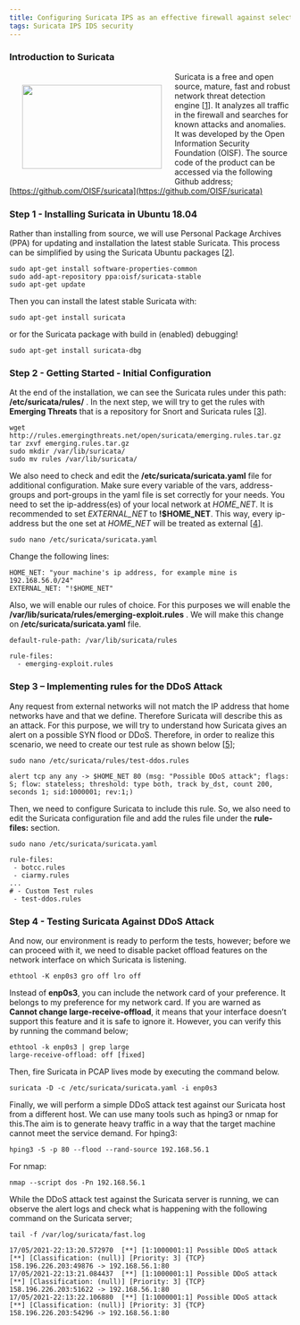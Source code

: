 ```yaml
---
title: Configuring Suricata IPS as an effective firewall against selected security risks
tags: Suricata IPS IDS security
---
```

### Introduction to Suricata

[<img src="https://openisf.files.wordpress.com/2015/05/suricata_logo.jpg" width="250" height="150" style="float:left; padding:23px" />](https://openisf.files.wordpress.com/2015/05/suricata_logo.jpg) Suricata is a free and open source, mature, fast and robust network threat detection engine [[1](https://suricata-ids.org/)]. It analyzes all traffic in the firewall and searches for known attacks and anomalies. It was developed by the Open Information Security Foundation (OISF). The source code of the product can be accessed via the following Github address;
[https://github.com/OISF/suricata](https://github.com/OISF/suricata)


### Step 1 - Installing Suricata in Ubuntu 18.04

Rather than installing from source, we will use Personal Package Archives (PPA) for updating and installation the latest stable Suricata. This process can be simplified by using the Suricata Ubuntu packages [[2](https://redmine.openinfosecfoundation.org/projects/suricata/wiki/Ubuntu_Installation_-_Personal_Package_Archives_(PPA))].
```
sudo apt-get install software-properties-common
sudo add-apt-repository ppa:oisf/suricata-stable
sudo apt-get update
```
Then you can install the latest stable Suricata with:
```
sudo apt-get install suricata 
```
or for the Suricata package with build in (enabled) debugging!
```
sudo apt-get install suricata-dbg
```
### Step 2 - Getting Started - Initial Configuration

At the end of the installation, we can see the Suricata rules under this path: **/etc/suricata/rules/** .
In the next step, we will try to get the rules with **Emerging Threats** that is a repository for Snort and Suricata rules [[3](https://hackertarget.com/install-suricata-ubuntu-5-minutes/)].
```
wget http://rules.emergingthreats.net/open/suricata/emerging.rules.tar.gz
tar zxvf emerging.rules.tar.gz
sudo mkdir /var/lib/suricata/
sudo mv rules /var/lib/suricata/
```
We also need to check and edit the **/etc/suricata/suricata.yaml** file for additional configuration. Make sure every variable of the vars, address-groups and port-groups in the yaml file is set correctly for your needs.  You need to set the ip-address(es) of your local network at *HOME_NET*. It is recommended to set *EXTERNAL_NET* to **!$HOME_NET**. This way, every ip-address but the one set at *HOME_NET* will be treated as external [[4](https://redmine.openinfosecfoundation.org/projects/suricata/wiki/Basic_Setup)].
```
sudo nano /etc/suricata/suricata.yaml
```
Change the following lines:
```
HOME_NET: "your machine's ip address, for example mine is 192.168.56.0/24" 
EXTERNAL_NET: "!$HOME_NET"
```
Also, we will enable our rules of choice.  For this purposes we will enable the **/var/lib/suricata/rules/emerging-exploit.rules** . We will make this change on **/etc/suricata/suricata.yaml** file.
```
default-rule-path: /var/lib/suricata/rules

rule-files:
  - emerging-exploit.rules
```
### Step 3 – Implementing rules for the DDoS Attack

Any request from external networks will not match the IP address that home networks have and that we define. Therefore Suricata will describe this as an attack. For this purpose, we will try to understand how Suricata gives an alert on a possible SYN flood or DDoS. Therefore, in order to realize this scenario, we need to create our test rule as shown below [[5](https://kifarunix.com/install-and-setup-suricata-on-ubuntu-18-04/)];
```
sudo nano /etc/suricata/rules/test-ddos.rules
```
```
alert tcp any any -> $HOME_NET 80 (msg: "Possible DDoS attack"; flags: S; flow: stateless; threshold: type both, track by_dst, count 200, seconds 1; sid:1000001; rev:1;)
```
Then, we need to configure Suricata to include this rule. So, we also need to edit the Suricata configuration file and add the rules file under the **rule-files:** section.
```
sudo nano /etc/suricata/suricata.yaml
```
```
rule-files:
 - botcc.rules
 - ciarmy.rules
...
# - Custom Test rules
 - test-ddos.rules
```
### Step 4 - Testing Suricata Against DDoS Attack
And now, our environment is ready to perform the tests, however; before we can proceed with it, we need to disable packet offload features on the network interface on which Suricata is listening.
```
ethtool -K enp0s3 gro off lro off
```
Instead of **enp0s3**, you can include the network card of your preference. It belongs to my preference for my network card. If you are warned as **Cannot change large-receive-offload**, it means that your interface doesn’t support this feature and it is safe to ignore it. However, you can verify this by running the command below;
```
ethtool -k enp0s3 | grep large
large-receive-offload: off [fixed]
```
Then, fire Suricata in PCAP lives mode by executing the command below.
```
suricata -D -c /etc/suricata/suricata.yaml -i enp0s3
```
Finally, we will perform a simple DDoS attack test against our Suricata host from a different host. We can use many tools such as hping3 or nmap for this.The aim is to generate heavy traffic in a way that the target machine cannot meet the service demand.
For hping3:
```
hping3 -S -p 80 --flood --rand-source 192.168.56.1
```
For nmap:
```
nmap --script dos -Pn 192.168.56.1
```
While the DDoS attack test against the Suricata server is running, we can observe the alert logs and check what is happening with the following command on the Suricata server;
```
tail -f /var/log/suricata/fast.log
```
```
17/05/2021-22:13:20.572970  [**] [1:1000001:1] Possible DDoS attack [**] [Classification: (null)] [Priority: 3] {TCP} 158.196.226.203:49876 -> 192.168.56.1:80
17/05/2021-22:13:21.084437  [**] [1:1000001:1] Possible DDoS attack [**] [Classification: (null)] [Priority: 3] {TCP} 158.196.226.203:51622 -> 192.168.56.1:80
17/05/2021-22:13:22.106880  [**] [1:1000001:1] Possible DDoS attack [**] [Classification: (null)] [Priority: 3] {TCP} 158.196.226.203:54296 -> 192.168.56.1:80
```
